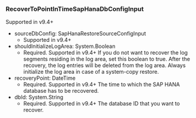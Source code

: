 ### RecoverToPointInTimeSapHanaDbConfigInput
Supported in v9.4+

- sourceDbConfig: SapHanaRestoreSourceConfigInput
  - Supported in v9.4+
- shouldInitializeLogArea: System.Boolean
  - Required. Supported in v9.4+
If you do not want to recover the log segments residing in the log area, set this boolean to true. After the recovery, the log entries will be deleted from the log area. Always initialize the log area in case of a system-copy restore.
- recoveryPoint: DateTime
  - Required. Supported in v9.4+
The time to which the SAP HANA database has to be recovered.
- dbId: System.String
  - Required. Supported in v9.4+
The database ID that you want to recover.
